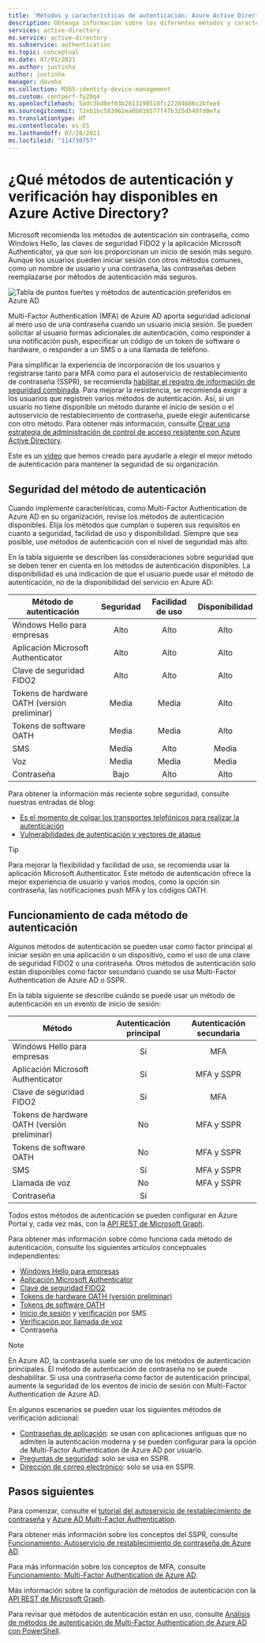 ```yaml
---
title: 'Métodos y características de autenticación: Azure Active Directory'
description: Obtenga información sobre los diferentes métodos y características de autenticación disponibles en Azure Active Directory para ayudar a mejorar y proteger los eventos de inicio de sesión.
services: active-directory
ms.service: active-directory
ms.subservice: authentication
ms.topic: conceptual
ms.date: 07/01/2021
ms.author: justinha
author: justinha
manager: daveba
ms.collection: M365-identity-device-management
ms.custom: contperf-fy20q4
ms.openlocfilehash: 5adc3bd8ef03b2613198518fc22284686c2bfee9
ms.sourcegitcommit: f2eb1bc583962ea0b616577f47b325d548fd0efa
ms.translationtype: HT
ms.contentlocale: es-ES
ms.lasthandoff: 07/28/2021
ms.locfileid: "114730757"
---
```

# <a name="what-authentication-and-verification-methods-are-available-in-azure-active-directory"></a>¿Qué métodos de autenticación y verificación hay disponibles en Azure Active Directory?

Microsoft recomienda los métodos de autenticación sin contraseña, como Windows Hello, las claves de seguridad FIDO2 y la aplicación Microsoft Authenticator, ya que son los proporcionan un inicio de sesión más seguro. Aunque los usuarios pueden iniciar sesión con otros métodos comunes, como un nombre de usuario y una contraseña, las contraseñas deben reemplazarse por métodos de autenticación más seguros.

![Tabla de puntos fuertes y métodos de autenticación preferidos en Azure AD](media/concept-authentication-methods/authentication-methods.png)

Multi-Factor Authentication (MFA) de Azure AD aporta seguridad adicional al mero uso de una contraseña cuando un usuario inicia sesión. Se pueden solicitar al usuario formas adicionales de autenticación, como responder a una notificación push, especificar un código de un token de software o hardware, o responder a un SMS o a una llamada de teléfono.

Para simplificar la experiencia de incorporación de los usuarios y registrarse tanto para MFA como para el autoservicio de restablecimiento de contraseña (SSPR), se recomienda [habilitar el registro de información de seguridad combinada](howto-registration-mfa-sspr-combined.md). Para mejorar la resistencia, se recomienda exigir a los usuarios que registren varios métodos de autenticación. Así, si un usuario no tiene disponible un método durante el inicio de sesión o el autoservicio de restablecimiento de contraseña, puede elegir autenticarse con otro método. Para obtener más información, consulte [Crear una estrategia de administración de control de acceso resistente con Azure Active Directory](concept-resilient-controls.md).

Este es un [vídeo](https://www.youtube.com/watch?v=LB2yj4HSptc&feature=youtu.be) que hemos creado para ayudarle a elegir el mejor método de autenticación para mantener la seguridad de su organización.

## <a name="authentication-method-strength-and-security"></a>Seguridad del método de autenticación

Cuando implemente características, como Multi-Factor Authentication de Azure AD en su organización, revise los métodos de autenticación disponibles. Elija los métodos que cumplan o superen sus requisitos en cuanto a seguridad, facilidad de uso y disponibilidad. Siempre que sea posible, use métodos de autenticación con el nivel de seguridad más alto.

En la tabla siguiente se describen las consideraciones sobre seguridad que se deben tener en cuenta en los métodos de autenticación disponibles. La disponibilidad es una indicación de que el usuario puede usar el método de autenticación, no de la disponibilidad del servicio en Azure AD:

| Método de autenticación          | Seguridad | Facilidad de uso | Disponibilidad |
|--------------------------------|:--------:|:---------:|:------------:|
| Windows Hello para empresas     | Alto     | Alto      | Alto         |
| Aplicación Microsoft Authenticator    | Alto     | Alto      | Alto         |
| Clave de seguridad FIDO2             | Alto     | Alto      | Alto         |
| Tokens de hardware OATH (versión preliminar) | Media   | Media    | Alto         |
| Tokens de software OATH           | Media   | Media    | Alto         |
| SMS                            | Media   | Alto      | Media       |
| Voz                          | Media   | Media    | Media       |
| Contraseña                       | Bajo      | Alto      | Alto         |

Para obtener la información más reciente sobre seguridad, consulte nuestras entradas de blog:

- [Es el momento de colgar los transportes telefónicos para realizar la autenticación](https://techcommunity.microsoft.com/t5/azure-active-directory-identity/it-s-time-to-hang-up-on-phone-transports-for-authentication/ba-p/1751752)
- [Vulnerabilidades de autenticación y vectores de ataque](https://techcommunity.microsoft.com/t5/azure-active-directory-identity/all-your-creds-are-belong-to-us/ba-p/855124)

> [!TIP]
> Para mejorar la flexibilidad y facilidad de uso, se recomienda usar la aplicación Microsoft Authenticator. Este método de autenticación ofrece la mejor experiencia de usuario y varios modos, como la opción sin contraseña, las notificaciones push MFA y los códigos OATH.

## <a name="how-each-authentication-method-works"></a>Funcionamiento de cada método de autenticación

Algunos métodos de autenticación se pueden usar como factor principal al iniciar sesión en una aplicación o un dispositivo, como el uso de una clave de seguridad FIDO2 o una contraseña. Otros métodos de autenticación solo están disponibles como factor secundario cuando se usa Multi-Factor Authentication de Azure AD o SSPR.

En la tabla siguiente se describe cuándo se puede usar un método de autenticación en un evento de inicio de sesión:

| Método                         | Autenticación principal | Autenticación secundaria  |
|--------------------------------|:----------------------:|:-------------------------:|
| Windows Hello para empresas     | Sí                    | MFA                       |
| Aplicación Microsoft Authenticator    | Sí                    | MFA y SSPR              |
| Clave de seguridad FIDO2             | Sí                    | MFA                       |
| Tokens de hardware OATH (versión preliminar) | No                     | MFA y SSPR              |
| Tokens de software OATH           | No                     | MFA y SSPR              |
| SMS                            | Sí                    | MFA y SSPR              |
| Llamada de voz                     | No                     | MFA y SSPR              |
| Contraseña                       | Sí                    |                           |

Todos estos métodos de autenticación se pueden configurar en Azure Portal y, cada vez más, con la [API REST de Microsoft Graph](/graph/api/resources/authenticationmethods-overview).

Para obtener más información sobre cómo funciona cada método de autenticación, consulte los siguientes artículos conceptuales independientes:

* [Windows Hello para empresas](/windows/security/identity-protection/hello-for-business/hello-overview)
* [Aplicación Microsoft Authenticator](concept-authentication-authenticator-app.md)
* [Clave de seguridad FIDO2](concept-authentication-passwordless.md#fido2-security-keys)
* [Tokens de hardware OATH (versión preliminar)](concept-authentication-oath-tokens.md#oath-hardware-tokens-preview)
* [Tokens de software OATH](concept-authentication-oath-tokens.md#oath-software-tokens)
* [Inicio de sesión](howto-authentication-sms-signin.md) y [verificación](concept-authentication-phone-options.md#mobile-phone-verification) por SMS
* [Verificación por llamada de voz](concept-authentication-phone-options.md)
* Contraseña

> [!NOTE]
> En Azure AD, la contraseña suele ser uno de los métodos de autenticación principales. El método de autenticación de contraseña no se puede deshabilitar. Si usa una contraseña como factor de autenticación principal, aumente la seguridad de los eventos de inicio de sesión con Multi-Factor Authentication de Azure AD.

En algunos escenarios se pueden usar los siguientes métodos de verificación adicional:

* [Contraseñas de aplicación](howto-mfa-app-passwords.md): se usan con aplicaciones antiguas que no admiten la autenticación moderna y se pueden configurar para la opción de Multi-Factor Authentication de Azure AD por usuario.
* [Preguntas de seguridad](concept-authentication-security-questions.md): solo se usa en SSPR.
* [Dirección de correo electrónico](concept-sspr-howitworks.md#authentication-methods): solo se usa en SSPR.

## <a name="next-steps"></a>Pasos siguientes

Para comenzar, consulte el [tutorial del autoservicio de restablecimiento de contraseña][tutorial-sspr] y [Azure AD Multi-Factor Authentication][tutorial-azure-mfa].

Para obtener más información sobre los conceptos del SSPR, consulte [Funcionamiento: Autoservicio de restablecimiento de contraseña de Azure AD][concept-sspr].

Para más información sobre los conceptos de MFA, consulte [Funcionamiento: Multi-Factor Authentication de Azure AD][concept-mfa].

Más información sobre la configuración de métodos de autenticación con la [API REST de Microsoft Graph](/graph/api/resources/authenticationmethods-overview).

Para revisar qué métodos de autenticación están en uso, consulte [Análisis de métodos de autenticación de Multi-Factor Authentication de Azure AD con PowerShell](/samples/azure-samples/azure-mfa-authentication-method-analysis/azure-mfa-authentication-method-analysis/).

<!-- INTERNAL LINKS -->
[tutorial-sspr]: tutorial-enable-sspr.md
[tutorial-azure-mfa]: tutorial-enable-azure-mfa.md
[concept-sspr]: concept-sspr-howitworks.md
[concept-mfa]: concept-mfa-howitworks.md

